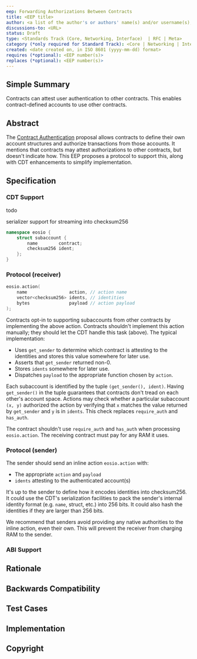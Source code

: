 ```yaml
---
eep: Forwarding Authorizations Between Contracts
title: <EEP title>
author: <a list of the author's or authors' name(s) and/or username(s), or name(s) and email(s), e.g. (use with the parentheses or triangular brackets): FirstName LastName (@GitHubUsername), FirstName LastName <foo@bar.com>, FirstName (@GitHubUsername) and GitHubUsername (@GitHubUsername)>
discussions-to: <URL>
status: Draft
type: <Standards Track (Core, Networking, Interface)  | RFC | Meta>
category (*only required for Standard Track): <Core | Networking | Interface>
created: <date created on, in ISO 8601 (yyyy-mm-dd) format>
requires (*optional): <EEP number(s)>
replaces (*optional): <EEP number(s)>
---
```


<!--You can leave these HTML comments in your merged EEP and delete the visible duplicate text guides, they will not appear and may be helpful to refer to if you edit it again. This is the suggested template for new EEPs. Note that an EEP number will be assigned by an editor. When opening a pull request to submit your EEP, please use an abbreviated title in the filename, `eep-draft_title_abbrev.md`. The title should be 44 characters or less.-->

## Simple Summary
<!--"If you can't explain it simply, you don't understand it well enough." Provide a simplified and layman-accessible explanation of the EEP.-->

Contracts can attest user authentication to other contracts. This enables contract-defined accounts to use other contracts.

## Abstract
<!--A short (~200 word) description of the technical issue being addressed.-->

The [Contract Authentication](eep-draft_contract_trx_auth.md) proposal allows contracts to define their own account
structures and authorize transactions from those accounts. It mentions that contracts may attest authorizations
to other contracts, but doesn't indicate how. This EEP proposes a protocol to support this, along with CDT enhancements
to simplify implementation.

## Specification
<!--The technical specification should describe the syntax and semantics of any new feature. The specification should be detailed enough to allow competing, interoperable implementations for any of the current EOSIO platforms.-->

### CDT Support

todo

serializer support for streaming into checksum256

```c++
namespace eosio {
    struct subaccount {
        name        contract;
        checksum256 ident;
    };
}
```

### Protocol (receiver)

```c++
eosio.action(
    name                action, // action name
    vector<checksum256> idents, // identities
    bytes               payload // action payload
);
```

Contracts opt-in to supporting subaccounts from other contracts by implementing the above action.
Contracts shouldn't implement this action manually; they should let the CDT handle this task (above).
The typical implementation:

* Uses `get_sender` to determine which contract is attesting to the identities and stores this value 
  somewhere for later use.
* Asserts that `get_sender` returned non-0.
* Stores `idents` somewhere for later use.
* Dispatches `payload` to the appropriate function chosen by `action`.

Each subaccount is identified by the tuple `(get_sender(), ident)`. Having `get_sender()`
in the tuple guarantees that contracts don't tread on each other's account space.
Actions may check whether a particular subaccount `(x, y)` authorized the action by verifying that `x`
matches the value returned by `get_sender` and `y` is in `idents`. This check replaces 
`require_auth` and `has_auth`.

The contract shouldn't use `require_auth` and `has_auth` when processing `eosio.action`.
The receiving contract must pay for any RAM it uses.

### Protocol (sender)

The sender should send an inline action `eosio.action` with:
* The appropriate `action` and `payload`
* `idents` attesting to the authenticated account(s)

It's up to the sender to define how it encodes identities into checksum256. It could use the CDT's
serialization facilities to pack the sender's internal identity format (e.g. `name`, struct, etc.)
into 256 bits. It could also hash the identities if they are larger than 256 bits.

We recommend that senders avoid providing any native authorities to the inline action, even their own.
This will prevent the receiver from charging RAM to the sender. 

### ABI Support

## Rationale
<!--The rationale fleshes out the specification by describing what motivated the design and why particular design decisions were made. It should describe alternate designs that were considered and related work, e.g. how the feature is supported in other languages. The rationale may also provide evidence of consensus within the community, and should discuss important objections or concerns raised during discussion.-->

## Backwards Compatibility
<!--All EEPs that introduce backwards incompatibilities must include a section describing these incompatibilities and their severity. The EEP must explain how the author proposes to deal with these incompatibilities. EEP submissions without a sufficient backwards compatibility treatise may be rejected outright.-->

## Test Cases
<!--Test cases for an implementation are mandatory for EEPs that are affecting consensus changes. Other EEPs can choose to include links to test cases if applicable.-->

## Implementation
<!--The implementations must be completed before any EEP is given status "Final", but it need not be completed before the EEP is accepted. While there is merit to the approach of reaching consensus on the specification and rationale before writing code, the principle of "rough consensus and running code" is still useful when it comes to resolving many discussions of API details.-->

## Copyright

